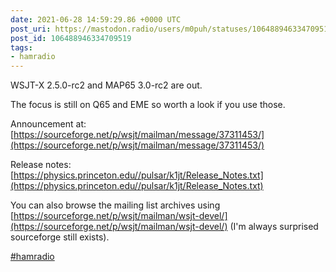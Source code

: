 ```yaml
---
date: 2021-06-28 14:59:29.86 +0000 UTC
post_uri: https://mastodon.radio/users/m0puh/statuses/106488946334709519
post_id: 106488946334709519
tags:
- hamradio
---
```

WSJT-X 2.5.0-rc2 and MAP65 3.0-rc2 are out.

The focus is still on Q65 and EME so worth a look if you use those.

Announcement at: [https://sourceforge.net/p/wsjt/mailman/message/37311453/](https://sourceforge.net/p/wsjt/mailman/message/37311453/)

Release notes: [https://physics.princeton.edu//pulsar/k1jt/Release_Notes.txt](https://physics.princeton.edu//pulsar/k1jt/Release_Notes.txt)

You can also browse the mailing list archives using [https://sourceforge.net/p/wsjt/mailman/wsjt-devel/](https://sourceforge.net/p/wsjt/mailman/wsjt-devel/) (I'm always surprised sourceforge still exists).

[#hamradio](https://mastodon.radio/tags/hamradio)


